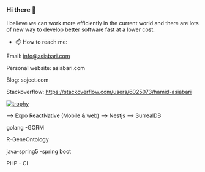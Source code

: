 ### Hi there 👋
I believe we can work more efficiently in the current world and there are lots of new way to develop better software fast at a lower cost.


<!-- 🔭 I’m currently working several projects as a project manager. We are a creative team    -->


<!-- You can hire a developer here and it would be my pleasure to work with you. -->


- 📫 How to reach me: 


Email: info@asiabari.com 

Personal website: asiabari.com 

Blog: soject.com 

Stackoverflow: https://stackoverflow.com/users/6025073/hamid-asiabari



[![trophy](https://github-profile-trophy.vercel.app/?username=HamidAsiabari&theme=juicyfresh)](https://github.com/ryo-ma/github-profile-trophy)





--> Expo ReactNative (Mobile & web) 
--> Nestjs 
--> SurrealDB 




golang -GORM


R-GeneOntology


java-spring5 -spring boot


PHP - CI






<!-- development would be like order task and we will serve that task  -->


<!--
**HamidAsiabari/HamidAsiabari** is a ✨ _special_ ✨ repository because its `README.md` (this file) appears on your GitHub profile.

Here are some ideas to get you started:

- 🔭 I’m currently working on ...
- 🌱 I’m currently learning ...
- 👯 I’m looking to collaborate on ...
- 🤔 I’m looking for help with ...
- 💬 Ask me about ...
- 📫 How to reach me: ...
- 😄 Pronouns: ...
- ⚡ Fun fact: ...
-->
